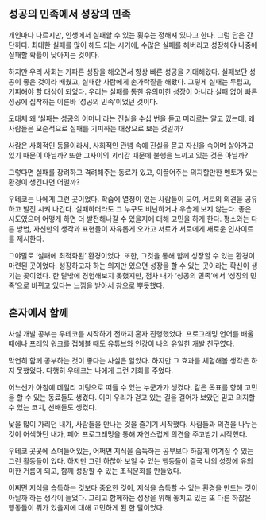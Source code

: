 ## 성공의 민족에서 성장의 민족

개인마다 다르지만, 인생에서 실패할 수 있는 횟수는 정해져 있다고 한다.
그럼 답은 간단하다. 최대한 실패를 많이 해도 되는 시기에, 수많은 실패를 해버리고 성장해야 나중에 실패할 확률이 낮아지는 것이다.

하지만 우리 사회는 가파른 성장을 해오면서 항상 빠른 성공을 기대해왔다. 실패보단 성공이 좋은 것이라 배웠고, 실패한 사람에게 손가락질을 해왔다. 그렇게 실패는 두렵고, 기피해야 할 대상이 되었다. 우리는 실패를 통한 유의미한 성장이 아니라 실패 없이 빠른 성공에 집착하는 이른바 ‘성공의 민족’이었던 것이다. 

도대체 왜 ‘실패는 성공의 어머니’라는 진실을 수십 번을 듣고 머리로는 알고 있는데, 왜 사람들은 모순적으로 실패를 기피하는 대상으로 보는 것일까?

사람은 사회적인 동물이라서, 사회적인 관념 속에 진실을 묻고 자신을 속이며 살아가고 있기 때문이 아닐까? 또한 그사이의 괴리감 때문에 불행을 느끼고 있는 것은 아닐까?

그렇다면 실패를 장려하고 격려해주는 동료가 있고, 이끌어주는 의지할만한 멘토가 있는 환경이 생긴다면 어떨까?

우테코는 나에게 그런 곳이었다. 학습에 열정이 있는 사람들이 모여, 서로의 의견을 공유하고 발전 시켜 나간다. 실패하더라도 그 누구도 비난하거나 우습게 보지 않는다. 좋은 시도였으며 어떻게 하면 더 발전해나갈 수 있을지에 대해 고민을 하게 한다. 평소와는 다른 방법, 자신만의 생각과 표현들이 자유롭게 오가고 서로가 서로에게 새로운 인사이트를 제시한다.

그야말로 ‘실패에 최적화된’ 환경이었다. 또한, 그것을 통해 함께 성장할 수 있는 환경이 마련된 곳이었다. 성장하고자 하는 의지만 있으면 성장을 할 수 있는 곳이라는 확신이 생기는 곳이었다. 한 달밖에 경험해보지 못했지만, 점차 내가 ‘성공의 민족’에서 ‘성장의 민족’으로 바뀌고 있다는 느낌을 받아서 참으로 뿌듯했다.

## 혼자에서 함께

사실 개발 공부는 우테코를 시작하기 전까지 혼자 진행했었다. 프로그래밍 언어를 배울 때에나 프레임 워크를 접해볼 때도 유튜브와 인강이 나의 유일한 개발 친구였다. 

막연히 함께 공부하는 것이 좋다는 사실은 알았다. 하지만 그 효과를 체험해볼 생각은 하지 못했었다. 다행히 우테코는 나에게 그런 기회를 주었다.

어느샌가 아침에 데일리 미팅으로 떠들 수 있는 누군가가 생겼다. 
같은 목표를 향해 고민을 할 수 있는 동료들도 생겼다. 
이미 우리가 걷고 있는 길을 걸어가 보았던 믿고 의지할 수 있는 코치, 선배들도 생겼다.

낯을 많이 가리던 내가, 사람들을 만나는 것을 즐기기 시작했다. 
사람들과 의견을 나누는 것이 어색하던 내가, 페어 프로그래밍을 통해 자연스럽게 의견을 주고받기 시작했다.

우테코 곳곳에 스며들어있는, 어쩌면 지식을 습득하는 공부보다 하찮게 여겨질 수 있는 그런 활동들이 있다. 하지만 그런 하찮아 보일 수 있는 행동들이 결국 나의 성장에 유의미한 거름이 되고, 함께 성장할 수 있는 조직문화를 만들었다.

어쩌면 지식을 습득하는 것보다 중요한 것이, 지식을 습득할 수 있는 환경을 만드는 것이 아닐까 하는 생각이 들었다. 그리고 함께하는 성장을 위해 놓치고 있는 또 다른 하찮은 행동들이 뭐가 있을지에 대해 고민하게 된 한 달이었다.
